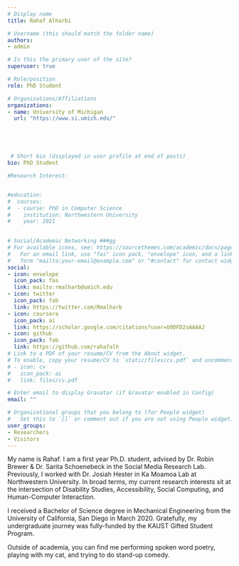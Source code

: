 ```yaml
---
# Display name
title: Rahaf Alharbi

# Username (this should match the folder name)
authors:
- admin

# Is this the primary user of the site?
superuser: true

# Role/position
role: PhD Student

# Organizations/Affiliations
organizations:
- name: University of Michigan
  url: "https://www.si.umich.edu/"





 # Short bio (displayed in user profile at end of posts)
bio: PhD Student

#Research Interest:


#education:
#  courses:
#  - course: PhD in Computer Science
#    institution: Northwestern University
#    year: 2021
   

# Social/Academic Networking ###gg
# For available icons, see: https://sourcethemes.com/academic/docs/page-builder/#icons
#   For an email link, use "fas" icon pack, "envelope" icon, and a link in the
#   form "mailto:your-email@example.com" or "#contact" for contact widget.
social:
- icon: envelope
  icon_pack: fas
  link: mailto:rmalharb@umich.edu
- icon: twitter
  icon_pack: fab
  link: https://twitter.com/Rmalharb
- icon: coursera
  icon_pack: ai
  link: https://scholar.google.com/citations?user=U0DFD2sAAAAJ
- icon: github
  icon_pack: fab
  link: https://github.com/rahafalh
# Link to a PDF of your resume/CV from the About widget.
# To enable, copy your resume/CV to `static/files/cv.pdf` and uncomment the lines below.
# - icon: cv
#   icon_pack: ai
#   link: files/cv.pdf

# Enter email to display Gravatar (if Gravatar enabled in Config)
email: ""

# Organizational groups that you belong to (for People widget)
#   Set this to `[]` or comment out if you are not using People widget.
user_groups:
- Researchers
- Visitors
---
```

My name is Rahaf. I am a first year Ph.D. student, advised by Dr. Robin Brewer & Dr. Sarita Schoenebeck in the Social Media Research Lab. Previously, I worked with Dr. Josiah Hester in Ka Moamoa Lab at Northwestern University. In broad terms, my current research interests sit at the intersection of Disability Studies, Accessibility, Social Computing, and Human-Computer Interaction.  

I received a Bachelor of Science degree in Mechanical Engineering from the University of California, San Diego in March 2020. Gratefully, my undergraduate journey was fully-funded by the KAUST Gifted Student Program. 

Outside of academia, you can find me performing spoken word poetry, playing with my cat, and trying to do stand-up comedy. 







